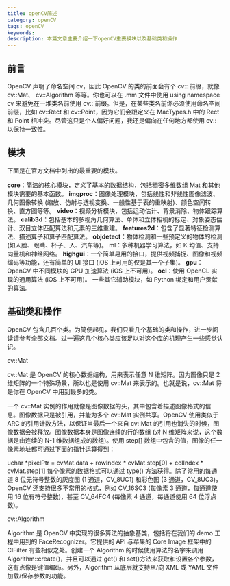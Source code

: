 ```yaml
---
title: openCV简述
category: openCV
tags: openCV
keywords: 
description: 本篇文章主要介绍一下openCV重要模块以及基础类和操作
---
```

## 前言
OpenCV 声明了命名空间 cv，因此 OpenCV 的类的前面会有个 cv:: 前缀，就像 cv::Mat、 cv::Algorithm 等等。你也可以在 .mm 文件中使用 using namespace cv 来避免在一堆类名前使用 cv:: 前缀。但是，在某些类名前你必须使用命名空间前缀，比如 cv::Rect 和 cv::Point，因为它们会跟定义在 MacTypes.h 中的 Rect 和 Point 相冲突。尽管这只是个人偏好问题，我还是偏向在任何地方都使用 cv:: 以保持一致性。
## 模块 
下面是在官方文档中列出的最重要的模块。

**core**：简洁的核心模块，定义了基本的数据结构，包括稠密多维数组 Mat 和其他模块需要的基本函数。
**imgproc**：图像处理模块，包括线性和非线性图像滤波、几何图像转换 (缩放、仿射与透视变换、一般性基于表的重映射)、颜色空间转换、直方图等等。
**video**：视频分析模块，包括运动估计、背景消除、物体跟踪算法。
**calib3d**：包括基本的多视角几何算法、单体和立体相机的标定、对象姿态估计、双目立体匹配算法和元素的三维重建。
**features2d**：包含了显著特征检测算法、描述算子和算子匹配算法。
**objdetect**：物体检测和一些预定义的物体的检测 (如人脸、眼睛、杯子、人、汽车等)。
ml：多种机器学习算法，如 K 均值、支持向量机和神经网络。
**highgui**：一个简单易用的接口，提供视频捕捉、图像和视频编码等功能，还有简单的 UI 接口 (iOS 上可用的仅是其一个子集)。
**gpu**：OpenCV 中不同模块的 GPU 加速算法 (iOS 上不可用)。
**ocl**：使用 OpenCL 实现的通用算法 (iOS 上不可用)。
一些其它辅助模块，如 Python 绑定和用户贡献的算法。
## 基础类和操作
OpenCV 包含几百个类。为简便起见，我们只看几个基础的类和操作，进一步阅读请参考全部文档。过一遍这几个核心类应该足以对这个库的机理产生一些感觉认识。

cv::Mat

cv::Mat 是 OpenCV 的核心数据结构，用来表示任意 N 维矩阵。因为图像只是 2 维矩阵的一个特殊场景，所以也是使用 cv::Mat 来表示的。也就是说，cv::Mat 将是你在 OpenCV 中用到最多的类。

一个 cv::Mat 实例的作用就像是图像数据的头，其中包含着描述图像格式的信息。图像数据只是被引用，并能为多个 cv::Mat 实例共享。OpenCV 使用类似于 ARC 的引用计数方法，以保证当最后一个来自 cv::Mat 的引用也消失的时候，图像数据会被释放。图像数据本身是图像连续的行的数组 (对 N 维矩阵来说，这个数据是由连续的 N-1 维数据组成的数组)。使用 step[] 数组中包含的值，图像的任一像素地址都可通过下面的指针运算得到：

uchar *pixelPtr = cvMat.data + rowIndex * cvMat.step[0] + colIndex * cvMat.step[1]
每个像素的数据格式可以通过 type() 方法获得。除了常用的每通道 8 位无符号整数的灰度图 (1 通道，CV_8UC1) 和彩色图 (3 通道，CV_8UC3)，OpenCV 还支持很多不常用的格式，例如 CV_16SC3 (每像素 3 通道，每通道使用 16 位有符号整数)，甚至 CV_64FC4 (每像素 4 通道，每通道使用 64 位浮点数)。

cv::Algorithm

Algorithm 是 OpenCV 中实现的很多算法的抽象基类，包括将在我们的 demo 工程中用到的 FaceRecognizer。它提供的 API 与苹果的 Core Image 框架中的 CIFilter 有些相似之处。创建一个 Algorithm 的时候使用算法的名字来调用 Algorithm::create()，并且可以通过 get() 和 set()方法来获取和设置各个参数，这有点像是键值编码。另外，Algorithm 从底层就支持从/向 XML 或 YAML 文件加载/保存参数的功能。


